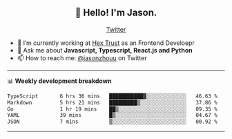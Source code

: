 <h2 align="center">👋 Hello! I'm Jason.</h2>
<p align="center">
  <a href="https://twitter.com/jasonzhouu">Twitter</a>
</p>


- 🔭 I’m currently working at [Hex Trust](https://hextrust.com/) as an Frontend Develoepr
- 💬 Ask me about **Javascript, Typescript, React.js and Python**
- 📫 How to reach me: [@jasonzhouu](https://twitter.com/jasonzhouu) on Twitter

-------

📊 **Weekly development breakdown**
<!--START_SECTION:waka-->

```txt
TypeScript       6 hrs 36 mins   ███████████▓░░░░░░░░░░░░░   46.63 %
Markdown         5 hrs 21 mins   █████████▒░░░░░░░░░░░░░░░   37.86 %
Go               1 hr 19 mins    ██▒░░░░░░░░░░░░░░░░░░░░░░   09.35 %
YAML             39 mins         █▒░░░░░░░░░░░░░░░░░░░░░░░   04.67 %
JSON             7 mins          ▒░░░░░░░░░░░░░░░░░░░░░░░░   00.92 %
```

<!--END_SECTION:waka-->

-------
